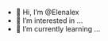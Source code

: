 - 👋 Hi, I’m @Elenalex
- 👀 I’m interested in ...
- 🌱 I’m currently learning ...
<!---- 📫 How to reach me ...
1
<!---
Elenalex/Elenalex is a ✨ special ✨ repository because its `README.md` (this file) appears on your GitHub profile.
You can click the Preview link to take a look at your changes.
--->
